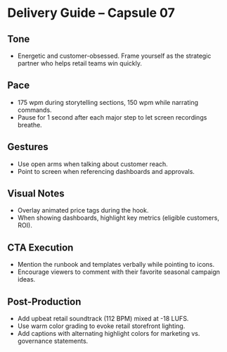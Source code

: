 # Delivery Guide – Capsule 07

## Tone
- Energetic and customer-obsessed. Frame yourself as the strategic partner who
  helps retail teams win quickly.

## Pace
- 175 wpm during storytelling sections, 150 wpm while narrating commands.
- Pause for 1 second after each major step to let screen recordings breathe.

## Gestures
- Use open arms when talking about customer reach.
- Point to screen when referencing dashboards and approvals.

## Visual Notes
- Overlay animated price tags during the hook.
- When showing dashboards, highlight key metrics (eligible customers, ROI).

## CTA Execution
- Mention the runbook and templates verbally while pointing to icons.
- Encourage viewers to comment with their favorite seasonal campaign ideas.

## Post-Production
- Add upbeat retail soundtrack (112 BPM) mixed at -18 LUFS.
- Use warm color grading to evoke retail storefront lighting.
- Add captions with alternating highlight colors for marketing vs. governance
  statements.
